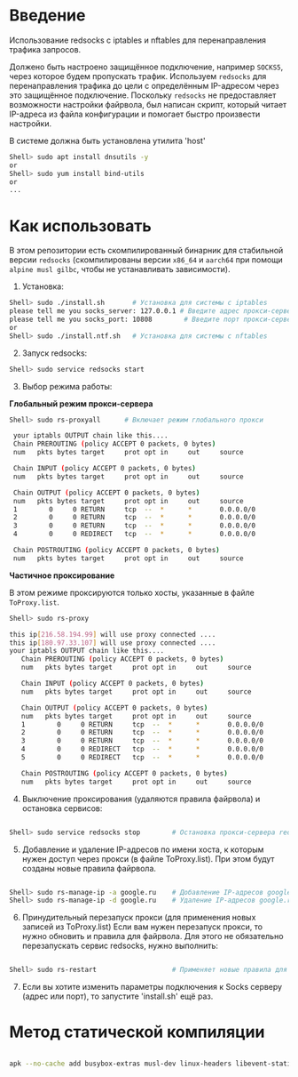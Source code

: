 # Введение

Использование redsocks с iptables и nftables для перенаправления трафика запросов.

Должено быть настроено защищённое подключение, например `SOCKS5`, через которое будем пропускать трафик. Используем `redsocks` для перенаправления трафика до цели с определённым IP-адресом через это защищённое подключение. Поскольку `redsocks` не предоставляет возможности настройки файрвола, был написан скрипт, который читает IP-адреса из файла конфигурации и помогает быстро произвести настройки.

В системе должна быть установлена утилита 'host'

```bash
Shell> sudo apt install dnsutils -y
or
Shell> sudo yum install bind-utils
or
...
```

# Как использовать

В этом репозитории есть скомпилированный бинарник для стабильной версии `redsocks` (скомпилированы версии `x86_64` и `aarch64` при помощи `alpine musl gilbc`, чтобы не устанавливать зависимости).

1. Установка:

```bash
Shell> sudo ./install.sh       # Установка для системы с iptables
please tell me you socks_server: 127.0.0.1 # Введите адрес прокси-сервера SOCKS5
please tell me you socks_port: 10808        # Введите порт прокси-сервера SOCKS5
or
Shell> sudo ./install.ntf.sh   # Установка для системы с nftables
```

2. Запуск redsocks:

```bash
Shell> sudo service redsocks start

```

3. Выбор режима работы:

**Глобальный режим прокси-сервера**

```bash
Shell> sudo rs-proxyall      # Включает режим глобального прокси

 your iptabls OUTPUT chain like this....
 Chain PREROUTING (policy ACCEPT 0 packets, 0 bytes)
 num   pkts bytes target     prot opt in     out     source               destination

 Chain INPUT (policy ACCEPT 0 packets, 0 bytes)
 num   pkts bytes target     prot opt in     out     source               destination

 Chain OUTPUT (policy ACCEPT 0 packets, 0 bytes)
 num   pkts bytes target     prot opt in     out     source               destination
 1        0     0 RETURN     tcp  --  *      *       0.0.0.0/0            192.168.188.0/24
 2        0     0 RETURN     tcp  --  *      *       0.0.0.0/0            127.0.0.1
 3        0     0 RETURN     tcp  --  *      *       0.0.0.0/0            127.0.0.1
 4        0     0 REDIRECT   tcp  --  *      *       0.0.0.0/0            0.0.0.0/0            redir ports 12345

 Chain POSTROUTING (policy ACCEPT 0 packets, 0 bytes)
 num   pkts bytes target     prot opt in     out     source               destination
```

**Частичное проксирование**

В этом режиме проксируются только хосты, указанные в файле `ToProxy.list`.

```bash
Shell> sudo rs-proxy

this ip[216.58.194.99] will use proxy connected ....
this ip[180.97.33.107] will use proxy connected ....
your iptabls OUTPUT chain like this....
   Chain PREROUTING (policy ACCEPT 0 packets, 0 bytes)
   num   pkts bytes target     prot opt in     out     source               destination

   Chain INPUT (policy ACCEPT 0 packets, 0 bytes)
   num   pkts bytes target     prot opt in     out     source               destination

   Chain OUTPUT (policy ACCEPT 0 packets, 0 bytes)
   num   pkts bytes target     prot opt in     out     source               destination
   1        0     0 RETURN     tcp  --  *      *       0.0.0.0/0            192.168.188.0/24
   2        0     0 RETURN     tcp  --  *      *       0.0.0.0/0            127.0.0.1
   3        0     0 RETURN     tcp  --  *      *       0.0.0.0/0            127.0.0.1
   4        0     0 REDIRECT   tcp  --  *      *       0.0.0.0/0            216.58.194.99        redir ports 12345
   5        0     0 REDIRECT   tcp  --  *      *       0.0.0.0/0            180.97.33.107        redir ports 12345

   Chain POSTROUTING (policy ACCEPT 0 packets, 0 bytes)
   num   pkts bytes target     prot opt in     out     source               destination

```

4. Выключение проксирования (удаляются правила файрвола) и остановка сервисов:

```bash

Shell> sudo service redsocks stop        # Остановка прокси-сервера redsocks

```

5. Добавление и удаление IP-адресов по имени хоста, к которым нужен доступ через прокси (в файле ToProxy.list).
При этом будут созданы новые правила файрвола.

```bash

Shell> sudo rs-manage-ip -a google.ru    # Добавление IP-адресов google.ru
Shell> sudo rs-manage-ip -d google.ru    # Удаление IP-адресов google.ru

```

6. Принудительный перезапуск прокси (для применения новых записей из ToProxy.list)
Если вам нужен перезапуск прокси, то нужно обновить и правила для файрвола. Для этого не обязательно перезапускать сервис redsocks, нужно выполнить:

```bash

Shell> sudo rs-restart                   # Применяет новые правила для файрвола

```

7. Если вы хотите изменить параметры подключения к Socks серверу (адрес или порт), то запустите 'install.sh' ещё раз.

# Метод статической компиляции

```bash

apk --no-cache add busybox-extras musl-dev linux-headers libevent-static libevent-dev musl-dev gcc make vim bash

```

